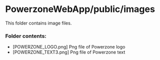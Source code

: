 # PowerzoneWebApp/public/images

This folder contains image files.

### Folder contents:
- [POWERZONE_LOGO.png] Png file of Powerzone logo
- [POWERZONE_TEXT3.png] Png file of Powerzone text